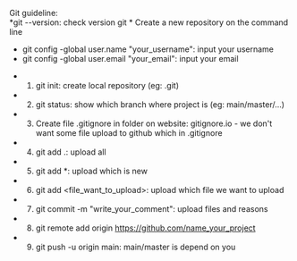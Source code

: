 Git guideline:  
	*git --version: check version git
	* Create a new repository on the command line
 * git config -global user.name "your_username": input your username
 * git config -global user.email "your_email": input your email
 - 1. git init: create local repository (eg: .git)
 - 2. git status: show which branch where project is (eg: main/master/...)
 - 3. Create file .gitignore in folder on website: gitignore.io - we don't want some file upload to github which in .gitignore
 - 4. git add .: upload all
 - 5. git add *: upload which is new
 - 6. git add <file_want_to_upload>: upload which file we want to upload
 - 7. git commit -m "write_your_comment": upload files and reasons
 - 8. git remote add origin https://github.com/name_your_project
 - 9. git push -u origin main: main/master is depend on you  


